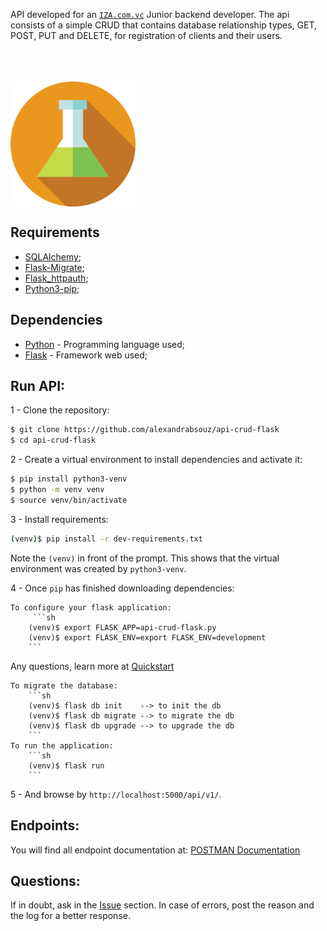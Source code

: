 
 API developed for an [`IZA.com.vc`](https://iza.com.vc/) Junior backend developer.
The api consists of a simple CRUD that contains database relationship types, GET, POST, PUT and DELETE, for registration of clients and their users.
<br><br><br><br>

<img src="https://github.com/alexandrabsouz/api-crud-flask/blob/main/img/flask_frasco.png" min-width="200px" max-width="300px" width="200px" align="center" alt="frasco img">


## Requirements

* [SQLAlchemy](https://docs.sqlalchemy.org/en/14/);
* [Flask-Migrate](https://flask-migrate.readthedocs.io/en/latest/);
* [Flask_httpauth](https://flask-httpauth.readthedocs.io/en/latest/);
* [Python3-pip](https://pypi.org/project/pip/);


## Dependencies

* [Python](https://www.python.org/downloads/release/python-397/) - Programming language used;
* [Flask](https://flask.palletsprojects.com/en/2.0.x/) - Framework web used;



## Run API:

1 - Clone the repository:

```sh
$ git clone https://github.com/alexandrabsouz/api-crud-flask
$ cd api-crud-flask
```

2 - Create a virtual environment to install dependencies and activate it:

```sh
$ pip install python3-venv 
$ python -m venv venv 
$ source venv/bin/activate
```

3 - Install requirements:

```sh
(venv)$ pip install -r dev-requirements.txt
```
Note the `(venv)` in front of the prompt. This shows that the virtual environment was created by `python3-venv`.

4 - Once `pip` has finished downloading dependencies:

    To configure your flask application:
         ```sh
        (venv)$ export FLASK_APP=api-crud-flask.py
        (venv)$ export FLASK_ENV=export FLASK_ENV=development
        ```
   Any questions, learn more at [Quickstart](https://flask.palletsprojects.com/en/2.0.x/quickstart/)

    To migrate the database:
        ```sh
        (venv)$ flask db init    --> to init the db
        (venv)$ flask db migrate --> to migrate the db
        (venv)$ flask db upgrade --> to upgrade the db
        ```
    To run the application:
        ```sh
        (venv)$ flask run
        ```
5 - And browse by `http://localhost:5000/api/v1/`.


## Endpoints:

You will find all endpoint documentation at: [POSTMAN Documentation](https://documenter.getpostman.com/view/14862182/UUy3A7Re)


## Questions:

If in doubt, ask in the [Issue](https://github.com/alexandrabsouz/api-crud-flask/issues) section. In case of errors, post the reason and the log for a better response.


